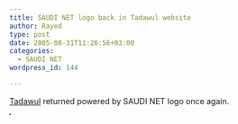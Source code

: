 ```yaml
---
title: SAUDI NET logo back in Tadawul website
author: Rayed
type: post
date: 2005-08-31T11:26:56+03:00
categories:
  - SAUDI NET
wordpress_id: 144

---
```

<p><a href="http://tadawul.com.sa/">Tadawul</a> returned powered by SAUDI NET logo once again.</p>
<p><img src='/wordpress/wp-content/upload/saudinet.gif' alt=''  border="1"/></p>
